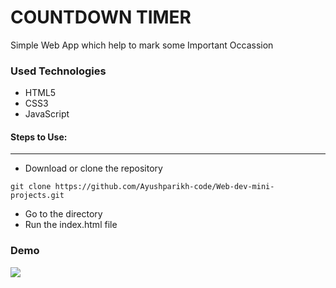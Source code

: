 <h1>COUNTDOWN TIMER</h1>

<p>Simple Web App which help to mark some Important Occassion</p>


<h3>Used Technologies</h3>
<ul>
  <li>HTML5</li>
  <li>CSS3</li>
  <li>JavaScript</li>
</ul>

#### Steps to Use:

---

- Download or clone the repository

```
git clone https://github.com/Ayushparikh-code/Web-dev-mini-projects.git
```

- Go to the directory
- Run the index.html file


<h3> Demo </h3>
<img src="https://github.com/ayushseth07/Web-dev-mini-projects/blob/patch/Countdown_Timer/snap.PNG"/>

